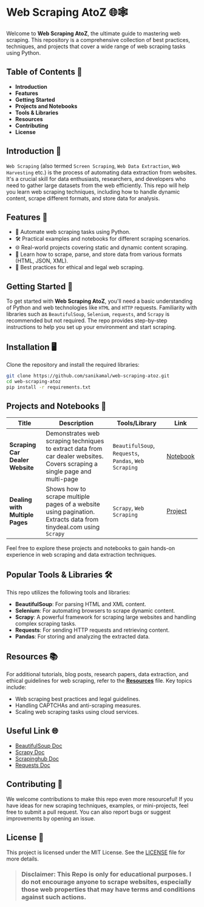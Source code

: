 # Web Scraping AtoZ 🌐🕸️

Welcome to **Web Scraping AtoZ**, the ultimate guide to mastering web scraping. This repository is a comprehensive collection of best practices, techniques, and projects that cover a wide range of web scraping tasks using Python.

## Table of Contents 📖
- **Introduction**
- **Features**
- **Getting Started**
- **Projects and Notebooks**
- **Tools & Libraries**
- **Resources**
- **Contributing**
- **License**

## Introduction 🔑

`Web Scraping` (also termed `Screen Scraping`, `Web Data Extraction`, `Web Harvesting` etc.) is the process of automating data extraction from websites. It's a crucial skill for data enthusiasts, researchers, and developers who need to gather large datasets from the web efficiently. This repo will help you learn web scraping techniques, including how to handle dynamic content, scrape different formats, and store data for analysis.

## Features 🚀
- 🤖 Automate web scraping tasks using Python.
- 🛠️ Practical examples and notebooks for different scraping scenarios.
- 🌐 Real-world projects covering static and dynamic content scraping.
- 📄 Learn how to scrape, parse, and store data from various formats (HTML, JSON, XML).
- 🔑 Best practices for ethical and legal web scraping.


## Getting Started 🏁

To get started with **Web Scraping AtoZ**, you'll need a basic understanding of Python and web technologies like `HTML` and `HTTP` requests. Familiarity with libraries such as `BeautifulSoup`, `Selenium`, `requests`, and `Scrapy` is recommended but not required. The repo provides step-by-step instructions to help you set up your environment and start scraping.

## Installation 🖥️
Clone the repository and install the required libraries:
```bash
git clone https://github.com/sanikamal/web-scraping-atoz.git
cd web-scraping-atoz
pip install -r requirements.txt
```

## Projects and Notebooks 🧰

|           **Title**            |                 **Description**                   |       **Tools/Library**        |      **Link**        |
|--------------------------------|---------------------------------------------------|--------------------------------|----------------------|
| **Scraping Car Dealer Website** | Demonstrates web scraping techniques to extract data from car dealer websites. Covers scraping a single page and multi-page| `BeautifulSoup`, `Requests`, `Pandas`, `Web Scraping` | [Notebook](notebook/scraping_car_dealer_website.ipynb) |
| **Dealing with Multiple Pages** | Shows how to scrape multiple pages of a website using pagination. Extracts data from tinydeal.com using `Scrapy` | `Scrapy`, `Web Scraping` | [Project](tinydeal_specials) |

Feel free to explore these projects and notebooks to gain hands-on experience in web scraping and data extraction techniques.

## Popular Tools & Libraries 🛠️
This repo utilizes the following tools and libraries:
- **BeautifulSoup**: For parsing HTML and XML content.
- **Selenium**: For automating browsers to scrape dynamic content.
- **Scrapy**: A powerful framework for scraping large websites and handling complex scraping tasks.
- **Requests**: For sending HTTP requests and retrieving content.
- **Pandas**: For storing and analyzing the extracted data.

## Resources 📚
For additional tutorials, blog posts, research papers, data extraction, and ethical guidelines for web scraping, refer to the **[Resources](Resources.md)** file.
Key topics include:
- Web scraping best practices and legal guidelines.
- Handling CAPTCHAs and anti-scraping measures.
- Scaling web scraping tasks using cloud services.

## Useful Link 🌐
- [BeautifulSoup Doc](https://www.crummy.com/software/BeautifulSoup/bs4/doc/)
- [Scrapy Doc](https://scrapy.org/)
- [Scrapinghub Doc](https://scrapinghub.com/)
- [Requests Doc](https://requests.readthedocs.io/en/stable/)


## Contributing 🤝
We welcome contributions to make this repo even more resourceful! If you have ideas for new scraping techniques, examples, or mini-projects, feel free to submit a pull request. You can also report bugs or suggest improvements by opening an issue.

## License 📜
This project is licensed under the MIT License. See the [LICENSE](LICENSE) file for more details.


> ### **Disclaimer:** This Repo is only for educational purposes. I do not encourage anyone to scrape websites, especially those web properties that may have terms and conditions against such actions.